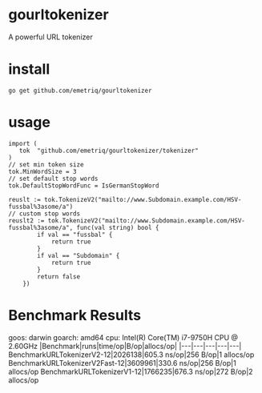 # gourltokenizer

A powerful URL tokenizer

# install

`go get github.com/emetriq/gourltokenizer`

# usage

```golang
import (
   tok  "github.com/emetriq/gourltokenizer/tokenizer"
)
// set min token size
tok.MinWordSize = 3
// set default stop words
tok.DefaultStopWordFunc = IsGermanStopWord

reuslt := tok.TokenizeV2("mailto://www.Subdomain.example.com/HSV-fussbal%3asome/a")
// custom stop words
reuslt2 := tok.TokenizeV2("mailto://www.Subdomain.example.com/HSV-fussbal%3asome/a", func(val string) bool {
		if val == "fussbal" {
			return true
		}
		if val == "Subdomain" {
			return true
		}
		return false
	})
```
# Benchmark Results

goos: darwin
goarch: amd64
cpu: Intel(R) Core(TM) i7-9750H CPU @ 2.60GHz
|Benchmark|runs|time/op|B/op|allocs/op|
|---|---|---|---|---|
BenchmarkURLTokenizerV2-12|2026138|605.3 ns/op|256 B/op|1 allocs/op
BenchmarkURLTokenizerV2Fast-12|3609961|330.6 ns/op|256 B/op|1 allocs/op
BenchmarkURLTokenizerV1-12|1766235|676.3 ns/op|272 B/op|2 allocs/op